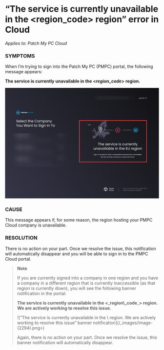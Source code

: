 # “The service is currently unavailable in the \<region\_code> region” error in Cloud

_Applies to: Patch My PC Cloud_

### SYMPTOMS

When I’m trying to sign into the Patch My PC (PMPC) portal, the following message appears:

**The service is currently unavailable in the <**_**region\_code**_**> region.**

![](/_images/image-(2293).png)

### CAUSE

This message appears if, for some reason, the region hosting your PMPC Cloud company is unavailable.

### RESOLUTION

There is no action on your part. Once we resolve the issue, this notification will automatically disappear and you will be able to sign in to the PMPC Cloud portal.

> **Note**
>
> If you are currently signed into a company in one region and you have a company in a different region that is currently inaccessible (as that region is currently down), you will see the following banner notification in the portal:
>
> **The service is currently unavailable in the <**\_**region\\\_code**\_**> region. We are actively working to resolve this issue.**
>
> !\[“The service is currently unavailable in the \ region. We are actively working to resolve this issue” banner notification]\(/\_images/image-(2294).png>)
>
> Again, there is no action on your part. Once we resolve the issue, this banner notification will automatically disappear.